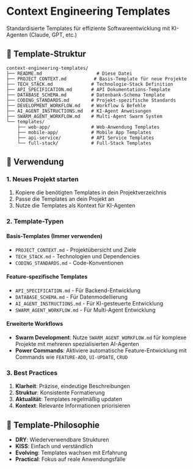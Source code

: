 # Context Engineering Templates

Standardisierte Templates für effiziente Softwareentwicklung mit KI-Agenten (Claude, GPT, etc.)

## 📁 Template-Struktur

```
context-engineering-templates/
├── README.md                    # Diese Datei
├── PROJECT_CONTEXT.md          # Basis-Template für neue Projekte
├── TECH_STACK.md              # Technologie-Stack Definition
├── API_SPECIFICATION.md       # API Dokumentations-Template
├── DATABASE_SCHEMA.md         # Datenbank-Schema Template
├── CODING_STANDARDS.md        # Projekt-spezifische Standards
├── DEVELOPMENT_WORKFLOW.md    # Workflow & Befehle
├── AI_AGENT_INSTRUCTIONS.md   # KI-Agent Anweisungen
├── SWARM_AGENT_WORKFLOW.md    # Multi-Agent Swarm System
└── templates/
    ├── web-app/               # Web-Anwendung Templates
    ├── mobile-app/            # Mobile App Templates
    ├── api-service/           # API Service Templates
    └── full-stack/            # Full-Stack Templates
```

## 🚀 Verwendung

### 1. Neues Projekt starten
1. Kopiere die benötigten Templates in dein Projektverzeichnis
2. Passe die Templates an dein Projekt an
3. Nutze die Templates als Kontext für KI-Agenten

### 2. Template-Typen

#### Basis-Templates (Immer verwenden)
- `PROJECT_CONTEXT.md` - Projektübersicht und Ziele
- `TECH_STACK.md` - Technologien und Dependencies
- `CODING_STANDARDS.md` - Code-Konventionen

#### Feature-spezifische Templates
- `API_SPECIFICATION.md` - Für Backend-Entwicklung
- `DATABASE_SCHEMA.md` - Für Datenmodellierung
- `AI_AGENT_INSTRUCTIONS.md` - Für KI-gesteuerte Entwicklung
- `SWARM_AGENT_WORKFLOW.md` - Für Multi-Agent Entwicklung

#### Erweiterte Workflows
- **Swarm Development**: Nutze `SWARM_AGENT_WORKFLOW.md` für komplexe Projekte mit mehreren spezialisierten AI-Agenten
- **Power Commands**: Aktiviere automatische Feature-Entwicklung mit Commands wie `FEATURE-ADD`, `UI-UPDATE`, `CRUD`

### 3. Best Practices

1. **Klarheit**: Präzise, eindeutige Beschreibungen
2. **Struktur**: Konsistente Formatierung
3. **Aktualität**: Templates regelmäßig updaten
4. **Kontext**: Relevante Informationen priorisieren

## 📝 Template-Philosophie

- **DRY**: Wiederverwendbare Strukturen
- **KISS**: Einfach und verständlich
- **Evolving**: Templates wachsen mit Erfahrung
- **Practical**: Fokus auf reale Anwendungsfälle